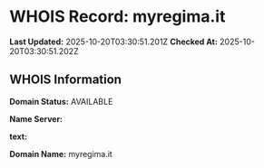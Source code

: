 # WHOIS Record: myregima.it

**Last Updated:** 2025-10-20T03:30:51.201Z
**Checked At:** 2025-10-20T03:30:51.202Z

## WHOIS Information

**Domain Status:** AVAILABLE

**Name Server:** 

**text:** 

**Domain Name:** myregima.it


